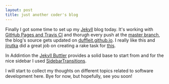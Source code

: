 ```yaml
---
layout: post
title: just another coder's blog
---
```


Finally I got some time to set up my [Jekyll](http://jekyllrb.com) blog today. It's working with [GitHub Pages and Travis CI](https://github.com/jirutka/rake-jekyll) and thorugh every push at the [master branch](https://github.com/duffleit/duffleit.github.io), the blog's source gets updated on [duffleit.github.io](http://duffleit.github.io/). I really like this and [jirutka](https://github.com/jirutka/) did a great job on creating a rake task for [this](https://github.com/jirutka/rake-jekyll).  <i class="fa fa-thumbs-o-up"></i>

In Addintion the [Jekyll Buttler](http://getpoole.com/) provides a solid base to start from and for the nice sidebar I used [SidebarTransitions](http://tympanus.net/Development/SidebarTransitions/).


I will start to collect my thoughts on different topics related to software development here. 
Bye for now, but hopefully, see you soon!
